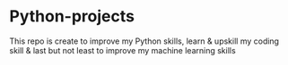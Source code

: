 # Python-projects
This repo is create to improve my Python skills, learn &amp; upskill my coding skill &amp; last but not least to improve my machine learning skills 
